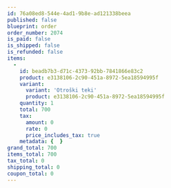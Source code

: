 ```yaml
---
id: 76a08ed8-544e-4ad1-9b8e-ad121338beea
published: false
blueprint: order
order_number: 2074
is_paid: false
is_shipped: false
is_refunded: false
items:
  -
    id: beadb7b3-d71c-4373-92bb-7841866e83c2
    product: e3138106-2c90-451a-8972-5ea18594995f
    variant:
      variant: 'Otroški teki'
      product: e3138106-2c90-451a-8972-5ea18594995f
    quantity: 1
    total: 700
    tax:
      amount: 0
      rate: 0
      price_includes_tax: true
    metadata: {  }
grand_total: 700
items_total: 700
tax_total: 0
shipping_total: 0
coupon_total: 0
---
```


